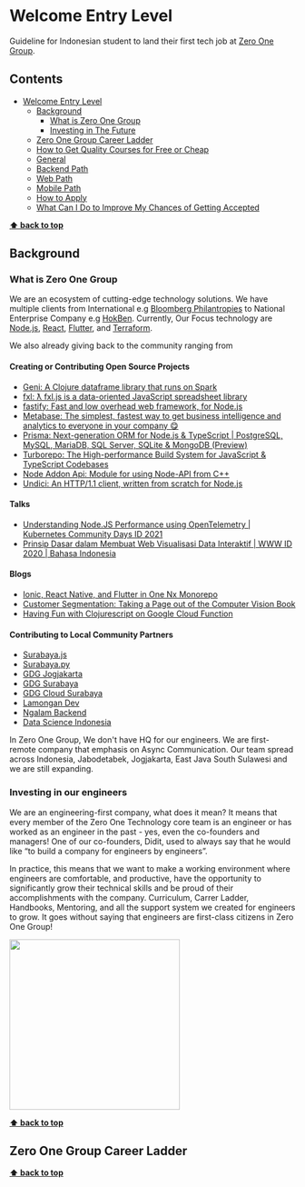 # Welcome Entry Level

Guideline for Indonesian student to land their first tech job at [Zero One Group](https://www.linkedin.com/company/zeroonegroup).

## Contents

- [Welcome Entry Level](#welcome-entry-level)
  - [Background](#background)
    - [What is Zero One Group](#what-is-zero-one-group)
    - [Investing in The Future](#investing-in-the-future)
  - [Zero One Group Career Ladder](#zero-one-group-career-ladder)
  - [How to Get Quality Courses for Free or Cheap](#how-to-get-quality-courses-for-free-or-cheap)
  - [General](#General)
  - [Backend Path](#backend-path)
  - [Web Path](#web-path)
  - [Mobile Path](#mobile-path)
  - [How to Apply](#how-to-apply)
  - [What Can I Do to Improve My Chances of Getting Accepted](#what-can-i-do-to-improve-my-chances-of-getting-accepted)

**[⬆ back to top](#contents)**

## Background

### What is Zero One Group

We are an ecosystem of cutting-edge technology solutions. We have multiple clients from International e.g [Bloomberg Philantropies](https://www.bloomberg.org/) to National Enterprise Company e.g [HokBen](https://www.hokben.co.id/). Currently, Our Focus technology are [Node.js](https://nodejs.org/en/), [React](https://reactjs.org/), [Flutter](https://flutter.dev), and [Terraform](https://terraform.io).

We also already giving back to the community ranging from

#### Creating or Contributing Open Source Projects

- [Geni: A Clojure dataframe library that runs on Spark](https://github.com/zero-one-group/geni)
- [fxl: ƛ fxl.js is a data-oriented JavaScript spreadsheet library](https://github.com/zero-one-group/fxl.js)
- [fastify: Fast and low overhead web framework, for Node.js](https://github.com/fastify/fastify)
- [Metabase: The simplest, fastest way to get business intelligence and analytics to everyone in your company 😋](https://github.com/metabase/metabase)
- [Prisma: Next-generation ORM for Node.js & TypeScript | PostgreSQL, MySQL, MariaDB, SQL Server, SQLite & MongoDB (Preview)](https://github.com/prisma/prisma)
- [Turborepo: The High-performance Build System for JavaScript & TypeScript Codebases](https://github.com/vercel/turborepo)
- [Node Addon Api: Module for using Node-API from C++](https://github.com/nodejs/node-addon-api)
- [Undici: An HTTP/1.1 client, written from scratch for Node.js](https://github.com/nodejs/undici)

#### Talks

- [Understanding Node.JS Performance using OpenTelemetry | Kubernetes Community Days ID 2021](https://www.youtube.com/watch?v=0Enmo1kFNSE)
- [Prinsip Dasar dalam Membuat Web Visualisasi Data Interaktif | WWW ID 2020 | Bahasa Indonesia](https://www.youtube.com/watch?v=OPX2l1P96nE)

#### Blogs

- [Ionic, React Native, and Flutter in One Nx Monorepo](medium.com/@zeroonegroup/ionic-react-native-and-flutter-in-one-nx-monorepo-ff58196a0125)
- [Customer Segmentation: Taking a Page out of the Computer Vision Book](https://medium.com/zero-one-group/customer-segmentation-taking-a-page-out-of-the-computer-vision-book-af02155ccf53)
- [Having Fun with Clojurescript on Google Cloud Function](https://medium.com/zero-one-group/having-fun-with-clojurescript-on-google-cloud-function-8434d5f94d25)

#### Contributing to Local Community Partners

- [Surabaya.js](https://surabayajs.org)
- [Surabaya.py](https://surabayapy.github.io/)
- [GDG Jogjakarta](https://gdg.community.dev/gdg-jogjakarta/)
- [GDG Surabaya](https://gdg.community.dev/gdg-surabaya/)
- [GDG Cloud Surabaya](https://gdg.community.dev/gdg-cloud-surabaya/)
- [Lamongan Dev](https://www.instagram.com/lamongandev/?hl=en)
- [Ngalam Backend](https://www.instagram.com/ngalambackend/?hl=en)
- [Data Science Indonesia](https://datascience.or.id/)

In Zero One Group, We don't have HQ for our engineers. We are first-remote company that emphasis on Async Communication. Our team spread across Indonesia, Jabodetabek, Jogjakarta, East Java South Sulawesi and we are still expanding.

### Investing in our engineers

We are an engineering-first company, what does it mean? It means that every member of the Zero One Technology core team is an engineer or has worked as an engineer in the past - yes, even the co-founders and managers! One of our co-founders, Didit, used to always say that he would like “to build a company for engineers by engineers”.

In practice, this means that we want to make a working environment where engineers are comfortable, and productive, have the opportunity to significantly grow their technical skills and be proud of their accomplishments with the company. Curriculum, Carrer Ladder, Handbooks, Mentoring, and all the support system we created for engineers to grow. It goes without saying that engineers are first-class citizens in Zero One Group!

<img src="https://media-exp1.licdn.com/dms/image/C4E22AQGDqX_ndnVTbQ/feedshare-shrink_1280/0/1647679556312?e=2147483647&v=beta&t=Ovj1NKFFyVhNZ1VmfpvkqehN_dwLCjGy8jorC9hTs5c" width="300"/>

**[⬆ back to top](#contents)**

## Zero One Group Career Ladder

**[⬆ back to top](#contents)**
